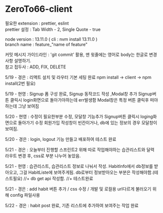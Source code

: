 # ZeroTo66-client

필요한 extension : prettier, eslint  
prettier 설정 : Tab Width - 2, Single Quote - true

node version : 13.11.0 ( cli : nvm install 13.11.0 )  
branch name : feature\_"name of feature"

커밋 메시지 가이드라인 : 'git commit' 활용, 맨 윗줄에는 영어로 body는 한글로 변경사항 설명하기.  
참고 접두사 : ADD, FIX, DELETE

5/19 - 경은 : 리액트 설치 및 라우터 기본 세팅 완료
npm install -> client -> npm install(2번 필요)

5/19 - 현영 : Signup 폼 구성 완료, Signup 동작코드 작성 ,Modal창 추가
Signup버튼 클릭시 login화면으로 돌아가야하는데 err발생함
Modal창은 특정 버튼 클릭후 떠야하는데 그냥 보여짐

5/20 - 현영 : 수정이 필요한부분 수정, 모달창 기능추가
Signup버튼 클릭시 loging화면으로 돌아가기 수정
회원가입 작성창이 빈칸이거나, db에 있는 정보의 경우 모달창이 보여짐.

5/20 - 경은 : login, logout 기능 만들고 배포하여 테스트 완료

5/21 - 경은 : 오늘부터 진행할 스프린트2 위해 따로 작업해야하는 습관리스트와 달력 라우트 변경 후,
css로 부분 나누어 놓았음.

5/21 - 현영 : 습관리스트, 습관리스트 정보로 나눠서 작성.
HabitInfo에서 db정보를 받아오고, 그걸 HabitListe에 보여주게됨.
db로부터 정보받아오는 부분은 작성해야함.(테스트필요)
//+ db get api 작성함.
//+ 테스트완료

5/21 - 경은 : add habit 버튼 추가 / css 수정 / 개발 및 로컬용 url다르게 불러오기 위해 config 파일사용

5/22 - 경은 : habit post 완료, 기존 리스트에 추가하여 보여주는 작업 완료
